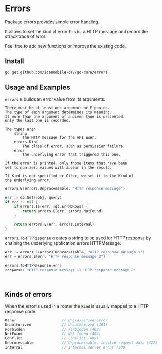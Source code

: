 # Errors

Package errors provides simple error handling.

It allows to set the kind of error this is, a HTTP message and record the strack trace of error.

Feel free to add new functions or improve the existing code.

## Install

```bash
go get github.com/iconmobile-dev/go-core/errors
```

## Usage and Examples

`errors.E` builds an error value from its arguments.

    There must be at least one argument or E panics.
    The type of each argument determines its meaning.
    If more than one argument of a given type is presented,
    only the last one is recorded.

    The types are:
        string
            The HTTP message for the API user.
        errors.Kind
            The class of error, such as permission failure.
        error
            The underlying error that triggered this one.

    If the error is printed, only those items that have been
    set to non-zero values will appear in the result.

    If Kind is not specified or Other, we set it to the Kind of
    the underlying error.

```go
errors.E(errors.Unprocessable, "HTTP response message")
```

```go
err := db.Get(&obj, query)
if err != nil {
    if errors.Is(err, sql.ErrNoRows) {
        return errors.E(err, errors.NotFound)
    }

    return errors.E(err, errors.Internal)
}
```

`errors.ToHTTPResponse` creates a string to be used for HTTP response by chaining the underlying application errors HTTPMessage.

```go
err := errors.E(errors.Unprocessable, "HTTP response message 1")
err = errors.E(err, "HTTP response message 2")

errors.ToHTTPResponse(err)
response: "HTTP response message 1: HTTP response message 2"
```

<br>

## Kinds of errors

When the error is used in a router the `Kind` is usually mapped to a HTTP response code.

```go
Other                     // Unclassified error
Unauthorized              // Unauthorized (401)
Forbidden                 // Forbidden (403)
NotFound                  // Not found (404)
Conflict                  // Conflict (409)
Unprocessable             // Unprocessable, invalid request data (422)
Internal                  // Internal server error (500)
```